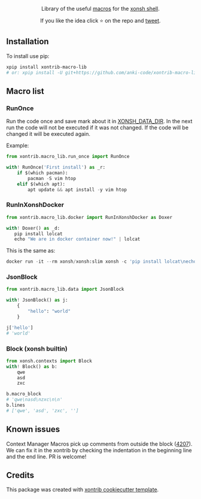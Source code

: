 <p align="center">
Library of the useful <a href="https://xon.sh/tutorial_macros.html">macros</a> for the <a href="https://xon.sh/">xonsh shell</a>.
</p>

<p align="center">  
If you like the idea click ⭐ on the repo and <a href="https://twitter.com/intent/tweet?text=Nice%20xontrib%20for%20the%20xonsh%20shell!&url=https://github.com/anki-code/xontrib-macro-lib" target="_blank">tweet</a>.
</p>


## Installation

To install use pip:

```bash
xpip install xontrib-macro-lib
# or: xpip install -U git+https://github.com/anki-code/xontrib-macro-lib
```

## Macro list

### RunOnce

Run the code once and save mark about it in [XONSH_DATA_DIR](https://xon.sh/envvars.html#xonsh-data-dir). 
In the next run the code will not be executed if it was not changed. If the code will be changed it will be executed again.

Example:
```python
from xontrib.macro_lib.run_once import RunOnce

with! RunOnce('First install') as _r:
    if $(which pacman):
        pacman -S vim htop
    elif $(which apt):
        apt update && apt install -y vim htop
```

### RunInXonshDocker

```python
from xontrib.macro_lib.docker import RunInXonshDocker as Doxer

with! Doxer() as _d:
   pip install lolcat
   echo "We are in docker container now!" | lolcat
```

This is the same as:
```python
docker run -it --rm xonsh/xonsh:slim xonsh -c 'pip install lolcat\necho "We are in docker container now!" | lolcat'
```

### JsonBlock

```python
from xontrib.macro_lib.data import JsonBlock

with! JsonBlock() as j:
    {
        "hello": "world"
    }

j['hello']
# 'world'
```

### Block (xonsh builtin)
```python
from xonsh.contexts import Block
with! Block() as b:
    qwe
    asd
    zxc

b.macro_block
# 'qwe\nasd\nzxc\n\n'
b.lines
# ['qwe', 'asd', 'zxc', '']
```

## Known issues

Context Manager Macros pick up comments from outside the block ([4207](https://github.com/xonsh/xonsh/issues/4207)). We can fix it in the xontrib by checking the indentation in the beginning line and the end line. PR is welcome!

## Credits

This package was created with [xontrib cookiecutter template](https://github.com/xonsh/xontrib-cookiecutter).

